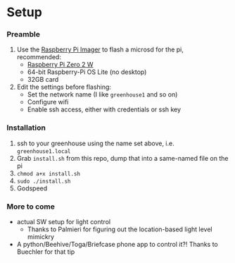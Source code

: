 # Setup
### Preamble
 1. Use the [Raspberry Pi Imager](https://www.raspberrypi.com/software/) to flash a microsd for the pi, recommended:
    - [Raspberry Pi Zero 2 W](https://www.raspberrypi.com/products/raspberry-pi-zero-2-w/)
    - 64-bit Raspberry-Pi OS Lite (no desktop)
    - 32GB card
 3. Edit the settings before flashing:
    - Set the network name (I like `greenhouse1` and so on)
    - Configure wifi
    - Enable ssh access, either with credentials or ssh key
### Installation
 1. ssh to your greenhouse using the name set above, i.e. `greenhouse1.local`
 1. Grab `install.sh` from this repo, dump that into a same-named file on the pi
 2. `chmod a+x install.sh`
 3. `sudo ./install.sh`
 5. Godspeed
### More to come
 - actual SW setup for light control
   - Thanks to Palmieri for figuring out the location-based light level mimickry
 - A python/Beehive/Toga/Briefcase phone app to control it?! Thanks to Buechler for that tip
